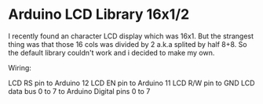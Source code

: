 # Arduino LCD Library 16x1/2
I recently found an character LCD display which was 16x1. But the strangest thing was that those 16 cols was divided by 2 a.k.a splited by half 8+8.
So the default library couldn't work and i decided to make my own.

Wiring:

LCD RS pin to Arduino 12
LCD EN pin to Arduino 11
LCD R/W pin to GND
LCD data bus 0 to 7 to Arduino Digital pins 0 to 7